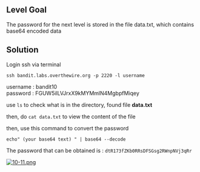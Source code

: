 ## Level Goal

The password for the next level is stored in the file data.txt, which contains base64 encoded data

## Solution

Login ssh via terminal

``` 
ssh bandit.labs.overthewire.org -p 2220 -l username 
```
 
username : bandit10 <br>
password : FGUW5ilLVJrxX9kMYMmlN4MgbpfMiqey

use ```ls``` to check what is in the directory, found file **data.txt**

then, do ```cat data.txt``` to view the content of the file

then, use this command to convert the password

    echo" (your base64 text) " | base64 --decode

The password that can be obtained is : ```dtR173fZKb0RRsDFSGsg2RWnpNVj3qRr```

[![10-11.png](https://i.postimg.cc/pdFYjW0Y/10-11.png)](https://postimg.cc/rdqrXk2K)